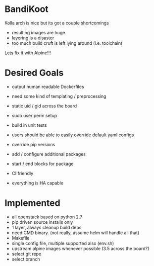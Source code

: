 # BandiKoot

Kolla arch is nice but its got a couple shortcomings
- resulting images are huge
- layering is a disaster
- too much build cruft is left lying around (i.e. toolchain)

Lets fix it with Alpine!!!

# Desired Goals
- output human readable Dockerfiles
- need some kind of templating / preprocessing

- static uid / gid across the board
- sudo user perm setup
- build in unit tests

- users should be able to easily override default yaml configs
- override pip versions
- add / configure additional packages
- start / end blocks for package

- CI friendly

- everything is HA capable

# Implemented
- all openstack based on python 2.7
- pip driven source installs only
- 1 layer, always cleanup build deps
- need CMD binary. (not really, assume helm will handle all that)
- Makefile
- single config file, multiple supported also (env.sh)
- upstream alpine images whenever possible (3.5 across the board?)
- select git repo
- select branch
